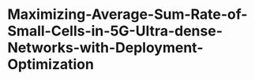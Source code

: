 # Maximizing-Average-Sum-Rate-of-Small-Cells-in-5G-Ultra-dense-Networks-with-Deployment-Optimization